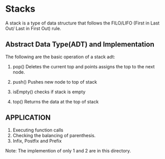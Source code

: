 # Stacks

A stack is a type of data structure that follows the FILO/LIFO (First in Last Out/ Last in First Out) rule. 

## Abstract Data Type(ADT) and Implementation
The following are the basic operation of a stack adt:

1. pop()
Deletes the current top and points assigns the top to the next node.

2. push()
Pushes new node to top of stack

3. isEmpty()
checks if stack is empty

4. top()
Returns the data at the top of stack

## APPLICATION

1. Executing function  calls
2. Checking the balancing of parenthesis. 
2. Infix, Postfix and Prefix

Note: The implemention of only 1 and 2 are in this directory.